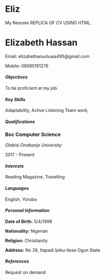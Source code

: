 # Eliz
My Resume
REPLICA OF CV USING HTML.
<!DOCTYPE html>
<html>
  <head>
    <meta name="viewport" content="width=220, initial-scale=1">
    <meta charset="utf-8">
    <link rel="stylesheet" href="cv.css"/>
    <!--<script defer src="script.js"></script>-->
  </head>
  <body>
    <div class="container">
      <h1>Elizabeth Hassan </h1>
  <div class="details">
  <p> Email: elizabethanuoluwa495@gmail.com </p>
  <p>Mobile: 09085191276</p>
  </div>
    </div>
 <div class="upper-line"></div>
 <div class="objective">
  <h4><i>Objectives</i></h4>
  <p> To be proficient at my job.</p>
 </div>

 <div class="line"></div>
 <div class="skills">
  <h4><i>Key Skills</i></h4>
  <p> Adaptability, Active Listening Team work,</p>
 </div>
 <div class="line"></div>
 <div class="qualification">
  <h4><i>Qualifications</i></h4>
  <h3>Bsc Computer Science</h3>
  <p class="small"><i>Olabisi Onabanjo University</i></p>
  <p>2017 - Present</p>
 </div>
 <div class="line"></div>
 <div class="interest">
  <h4><i>Interests</i></h4>
  <p>Reading Magazine, Travelling</p>
 </div>
 <div class="line"></div>
 <div class="language">
  <h4><i>Languages</i></h4>
  <p>English, Yoruba</p>
 </div>
 <div class="line"></div>
 <div class="information">
  <h4><i>Personal Information</i></h4>
  <p><b>Date of Birth:</b> 5/4/1998</p>
  <p><b>Nationality:</b> Nigerian</b>
  <p><b>Religion:</b> Christianity</p>
  <p><b>Address:</b> No 28, Itapadi Ijebu-IIese Ogun State</p>
 </div>
 <div class="line"></div>
 <div class="reference">
  <h4><i>References</i></h4>
  <p>Request on demand</p>
 </div>
  </body>
</html>







